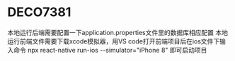 # DECO7381
本地运行后端需要配置一下application.properties文件里的数据库相应配置
本地运行前端文件需要下载xcode模拟器，用VS code打开前端项目后在ios文件下输入命令 npx react-native run-ios --simulator="iPhone 8" 即可启动项目
